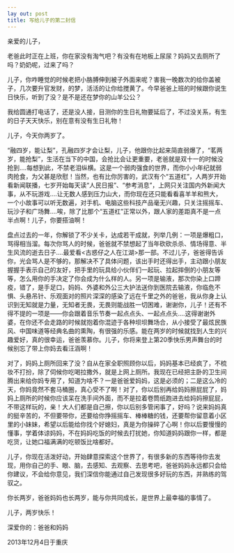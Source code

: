 ```yaml
---
lay out: post
title: 写给儿子的第二封信
---
```


亲爱的儿子，

老爸此时正在上班，你在家没有淘气吧？有没有在地板上尿尿？妈妈又去厕所了吗？奶奶呢，过来了吗？

儿子，你咋睡觉的时候老把小胳膊伸到被子外面来呢？害我一晚数次的给你盖被子，几次要升官发财，的梦，活活的让你给搅黄了。今早爸爸上班的时候跟你说生日快乐，听到了没？是不是还在梦你的山羊公公？

我给圆通打电话了，还是没人接，目测你的生日礼物要延后了，不过没关系，有生的日子天天快乐，别在意有没有生日礼物！

儿子，今天你两岁了。

“融四岁，能让梨”，孔融四岁才会让梨，儿子，他跟你比起来简直弱爆了，“茗两岁，能抢梨”，生活在当下的中国，会抢比会让更重要，老爸就是双十一的时候没抢到....每想到此，不禁老泪纵横。这是一个弱肉强食的世界，而你小小年纪就弱肉抢食，为父甚是欣慰！当然，也有比你厉害的，武汉有个“五道杠”，人两岁开始看新闻联播，七岁开始每天读“人民日报”、“参考消息”，上网只关注国内外新闻大事，从不玩游戏....让无数人感到压力山大，而你现在还只能看看喜羊羊和熊大，一个小故事可以听无数遍，对手机、电脑这些科技产品毫无兴趣，只关注摇摇车、玩沙子和广场舞....唉，除了比那个“五道杠”正常以外，跟人家的差距真不是一点半点啊！儿子，你要搭油啊！

盘点过去的一年，你解锁了不少关卡，达成若干成就，列举几例：一项是爆粗口，骂得相当溜。每次你骂人的时候，爸爸就不禁想起了当年砍砍杀杀、情场得意、半生风流的逝去日子....最爱看<古惑仔之人在江湖>那一部。不过儿子，爸爸得告诉你，光会骂人是不够的，那解决不了具体问题，该出手时还得出手，主动跟小朋友握握手表示自己的友好，把手里的玩具给小伙伴们一起玩、拉起摔倒的小朋友等等，怎么用你的手决定了你会成为什么样的人。另一项是输液，那次你染上口蹄疫，错了，是手足口，妈妈、外婆和外公三大护法送你到医院去输液，你临危不惧、头悬吊针、乐观面对的照片深深的感染了远在千里之外的爸爸，我从你身上认识到无知就是力量，无知者无畏，无畏则能战胜一切困难，谢谢你，儿子！还有不得不提的一项是——你会跟着音乐节奏一起点点头、一起点点头....这得谢谢外婆，在你还不会走路的时候就抱着你混迹于各种坝坝舞场合，从小接受了最炫民族风、中国味道等经典名曲的熏陶，有很强的乐感。能在两岁的时候就找到人生的兴趣爱好，真的很幸运，爸爸羡慕你。儿子，你将来登上第20季快乐男声舞台的时候别忘了带上你妈去看汪涵啊！

对了，妈妈上厕所回来了没？自从在家全职照顾你以后，妈妈基本已经疯了，不梳妆不打扮，除了伺候你吃喝拉撒外，就是上网上厕所。我现在已经把主卧的卫生间腾出来给你妈专用了，知道为啥不？一是爸爸爱妈妈，这是必须的；二是这么冷的天，你妈竟然不套马桶圈，真心受不了啊！对了，你以后别再给妈妈擦屁屁了，妈妈上厕所的时候你应该呆在洗手间外面，而不是拉着卷筒纸跑进去给妈妈擦屁屁，不带这样玩的，亲！大人们都是自己擦，你以后别多管闲事了，好吗？说来妈妈真的挺辛苦的，不但要带你，还要给你挣摇摇车、棒棒糖的钱，还要帮你留意着小区里的小妹妹，希望以后能给你找个好媳妇，真是为你操碎了心啊！你以后要慢慢的懂事，学着体谅妈妈，不在妈妈吃饭的时候去打扰她，你知道妈妈跟你一样，都是吃货，让她口福满满的吃顿饭比啥都好。

儿子，你现在活泼好动，开始肆意探索这个世界了，有很多新的东西等待你去发现，用你自己的手、眼、脑，去感知、去观察、去思考吧，爸爸妈妈永远都只会给你建议，不会给你意见，我们深信你能通过自己发现很多好玩的东西，并熟练的驾驭之。

你长两岁，爸爸妈妈也长两岁，能与你共同成长，是世界上最幸福的事情了。

儿子，两岁快乐！

深爱你的：爸爸和妈妈

2013年12月4日于重庆
